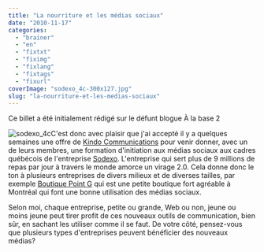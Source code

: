 ```yaml
---
title: "La nourriture et les médias sociaux"
date: "2010-11-17"
categories: 
  - "brainer"
  - "en"
  - "fixtxt"
  - "fiximg"
  - "fixlang"
  - "fixtags"
  - "fixurl"
coverImage: "sodexo_4c-300x127.jpg"
slug: "la-nourriture-et-les-medias-sociaux"
---
```


Ce billet a été initialement rédigé sur le défunt blogue À la base 2

![](images/sodexo_4c-300x127.jpg "sodexo_4c")C'est donc avec plaisir que j'ai accepté il y a quelques semaines une offre de [Kindo Communications](https://www.kindoweb.com/ "Site Web de Kindo Communications") pour venir donner, avec un de leurs membres, une formation d'initiation aux médias sociaux aux cadres québécois de l'entreprise [Sodexo](https://www.sodexo.ca/ "Site Web de Sodexo"). L'entreprise qui sert plus de 9 millions de repas par jour à travers le monde amorce un virage 2.0. Cela donne donc le ton à plusieurs entreprises de divers milieux et de diverses tailles, par exemple [Boutique Point G](https://www.boutiquepointg.com/ "Site Web de la Boutique Point G") qui est une petite boutique fort agréable à Montréal qui font une bonne utilisation des médias sociaux.

Selon moi, chaque entreprise, petite ou grande, Web ou non, jeune ou moins jeune peut tirer profit de ces nouveaux outils de communication, bien sûr, en sachant les utiliser comme il se faut. De votre côté, pensez-vous que plusieurs types d'entreprises peuvent bénéficier des nouveaux médias?
